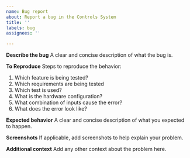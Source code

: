 ```yaml
---
name: Bug report
about: Report a bug in the Controls System
title: ''
labels: bug
assignees: ''

---
```


**Describe the bug**
A clear and concise description of what the bug is.

**To Reproduce**
Steps to reproduce the behavior:
1. Which feature is being tested?
2. Which requirements are being tested
3. Which test is used?
4. What is the hardware configuration?
5. What combination of inputs cause the error?
6. What does the error look like?

**Expected behavior**
A clear and concise description of what you expected to happen.

**Screenshots**
If applicable, add screenshots to help explain your problem.

**Additional context**
Add any other context about the problem here.
